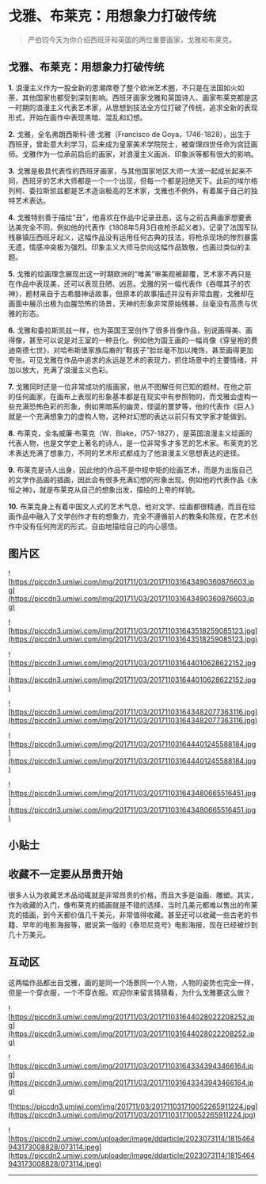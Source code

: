 # 戈雅、布莱克：用想象力打破传统

> 严伯钧今天为你介绍西班牙和英国的两位重要画家，戈雅和布莱克。

## 戈雅、布莱克：用想象力打破传统

 **1.** 浪漫主义作为一股全新的思潮席卷了整个欧洲艺术圈，不只是在法国如火如荼，其他国家也都受到深刻影响。西班牙画家戈雅和英国诗人、画家布莱克都是这一时期的浪漫主义代表艺术家，从思想到技法全方位打破了传统，追求全新的表现形式，开始在画作中表现黑暗、混乱和幻想。

 **2.** 戈雅，全名弗朗西斯科·德·戈雅（Francisco de Goya，1746-1828），出生于西班牙，曾赴意大利学习，后来成为皇家美术学院院士，被查理四世任命为宫廷画师。戈雅作为一位承前启后的画家，对浪漫主义画派、印象派等都有很大的影响。

 **3.** 戈雅是极具代表性的西班牙画家，与其他国家地区大师一大波一起成长起来不同，西班牙的艺术大师都是一个一个出现，但每一个都是冠绝天下。此前的埃尔格列柯、委拉斯凯兹都是艺术造诣极高的艺术家，戈雅也不例外，有着属于自己的独特艺术表达。

 **4.** 戈雅特别善于描绘“丑”，他喜欢在作品中记录丑恶，这与之前古典画家想要表达美完全不同，例如他的代表作《1808年5月3日夜枪杀起义者》，记录了法国军队残暴镇压西班牙起义，这幅作品没有运用任何古典的技法，将枪杀现场的惨烈暴露无遗，情感冲突极为强烈。印象主义大师马奈向这幅作品致敬，也画过类似的主题。

 **5.** 戈雅的绘画理念展现出这一时期欧洲的“唯美”审美观被颠覆，艺术家不再只是在作品中表现美，还可以表现丑陋、凶恶。戈雅的另一幅代表作《吞噬其子的农神》，题材来自于古希腊神话故事，但原本的故事描述并没有非常血腥，戈雅却在画面中展示出极为血腥恐怖的场景，天神的形象非常原始残暴，丝毫没有高贵与优雅的形态。

 **6.** 戈雅和委拉斯凯兹一样，也为英国王室创作了很多肖像作品，别说画得美、画得像，甚至可以说是对王室的一种丑化。例如他为国王画的一幅肖像《穿皇袍的费迪南德七世》，对哈布斯堡家族后裔的“鞋拔子”脸丝毫不加以掩饰，甚至画得更加夸张。可见戈雅在作品中追求的永远是艺术的表现力，抓住场景中的主要情绪，并加以放大，充满了浪漫主义色彩。

 **7.** 戈雅同时还是一位非常成功的版画家，他从不图解任何已知的题材。在他之前的任何画家，在画布上表现的形象基本都是在现实中有参照物的，而戈雅会虚构一些充满恐怖色彩的形象，例如黑暗系的幽灵，怪诞的噩梦等，他的代表作《巨人》就是一个充满想象力的虚构人物，这种对幻想的表达以前只有文学家才能做到。

 **8.** 布莱克，全名威廉·布莱克（W．Blake，l757-1827），是英国浪漫主义绘画的代表人物，也是文学史上著名的诗人，是一位非常多才多艺的艺术家。布莱克的艺术表达充满了想象力，不同的艺术形式都成为了他浪漫主义思想表达的途径。

 **9.** 布莱克是诗人出身，因此他的作品不是中规中矩的绘画艺术，而是为出版自己的文学作品画的插画，因此会有很多充满幻想的形象出现。例如他的代表作品《永恒之神》，就是布莱克从自己的想象出发，描绘的上帝的样貌。

 **10.** 布莱克身上有着中国文人式的艺术气息，他对文学、绘画都很精通，而且在绘画作品中融入了文学创作才有的想象力，完全不遵循前人的教条和陈规，在艺术创作中没有任何拘泥的形式，自由地描绘自己的内心感悟。

## 图片区

![https://piccdn3.umiwi.com/img/201711/03/201711031643490360876603.jpg](https://piccdn3.umiwi.com/img/201711/03/201711031643490360876603.jpg)

![https://piccdn3.umiwi.com/img/201711/03/201711031643518259085123.jpg](https://piccdn3.umiwi.com/img/201711/03/201711031643518259085123.jpg)

![https://piccdn3.umiwi.com/img/201711/03/201711031644010628622152.jpg](https://piccdn3.umiwi.com/img/201711/03/201711031644010628622152.jpg)

![https://piccdn3.umiwi.com/img/201711/03/201711031643482077363116.jpg](https://piccdn3.umiwi.com/img/201711/03/201711031643482077363116.jpg)

![https://piccdn3.umiwi.com/img/201711/03/201711031644401245588184.jpg](https://piccdn3.umiwi.com/img/201711/03/201711031644401245588184.jpg)

![https://piccdn3.umiwi.com/img/201711/03/201711031643480665516451.jpg](https://piccdn3.umiwi.com/img/201711/03/201711031643480665516451.jpg)

## 小贴士

## 收藏不一定要从昂贵开始

很多人认为收藏艺术品动辄就是非常昂贵的价格，而且大多是油画、雕塑。其实，作为收藏的入门，像布莱克的插画就是不错的选择，当时几美元都难以售出的布莱克的插画，到今天都价值几千美元，非常值得收藏。甚至还可以收藏一些古老的书籍、早年的电影海报等，据说第一版的《泰坦尼克号》电影海报，现在已经被炒到几十万美元。

## 互动区

这两幅作品都出自戈雅，画的是同一个场景同一个人物，人物的姿势也完全一样，但是一个穿衣服，一个不穿衣服。欢迎你来留言猜猜看，为什么戈雅要这么做？

![https://piccdn3.umiwi.com/img/201711/03/201711031644028022208252.jpg](https://piccdn3.umiwi.com/img/201711/03/201711031644028022208252.jpg)

![https://piccdn3.umiwi.com/img/201711/03/201711031643343943466164.jpg](https://piccdn3.umiwi.com/img/201711/03/201711031643343943466164.jpg)

![https://piccdn3.umiwi.com/img/201711/03/201711031710052265911224.jpg](https://piccdn3.umiwi.com/img/201711/03/201711031710052265911224.jpg)

![https://piccdn2.umiwi.com/uploader/image/ddarticle/2023073114/1815464943173008828/073114.jpeg](https://piccdn2.umiwi.com/uploader/image/ddarticle/2023073114/1815464943173008828/073114.jpeg)

---

